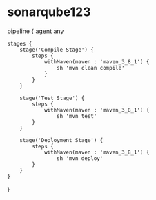 # sonarqube123
pipeline {
    agent any 
    
	stages {
        stage('Compile Stage') { 
            steps {
                withMaven(maven : 'maven_3_8_1') {
				    sh 'mvn clean compile'
				}
            }
        }
        
		stage('Test Stage') { 
            steps {
                withMaven(maven : 'maven_3_8_1') {
				    sh 'mvn test'
            }
        }
        
		stage('Deployment Stage') { 
            steps {
                withMaven(maven : 'maven_3_8_1') {
				    sh 'mvn deploy'
            }
        }
    }
}
